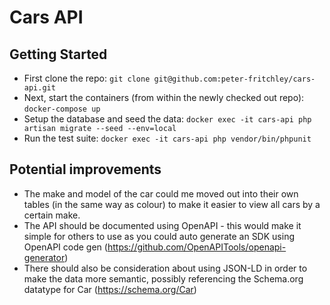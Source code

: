 # Cars API

## Getting Started
- First clone the repo: ``git clone git@github.com:peter-fritchley/cars-api.git``
- Next, start the containers (from within the newly checked out repo): ``docker-compose up``
- Setup the database and seed the data: ``docker exec -it cars-api php artisan migrate --seed --env=local``
- Run the test suite: ``docker exec -it cars-api php vendor/bin/phpunit``

## Potential improvements
- The make and model of the car could me moved out into their own tables (in the same way as colour) to make it easier to view all cars by a certain make.
- The API should be documented using OpenAPI - this would make it simple for others to use as you could auto generate an SDK using OpenAPI code gen (https://github.com/OpenAPITools/openapi-generator)
- There should also be consideration about using JSON-LD in order to make the data more semantic, possibly referencing the Schema.org datatype for Car (https://schema.org/Car)
